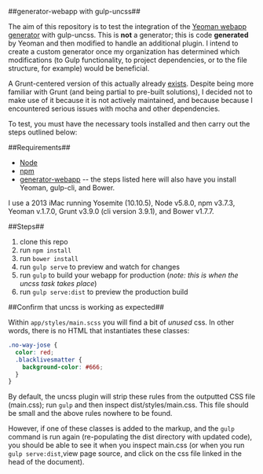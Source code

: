 ##generator-webapp with gulp-uncss##

The aim of this repository is to test the integration of the [Yeoman webapp generator](https://github.com/yeoman/generator-webapp) with gulp-uncss. This is **not** a generator; this is code **generated** by Yeoman and then modified to handle an additional plugin. I intend to create a custom generator once my organization has determined which modifications (to Gulp functionality, to project dependencies, or to the file structure, for example) would be beneficial.

A Grunt-centered version of this actually already [exists](https://github.com/addyosmani/generator-webapp-uncss). Despite being more familiar with Grunt (and being partial to pre-built solutions), I decided not to make use of it because it is not actively maintained, and because because I encountered serious issues with mocha and other dependencies.

To test, you must have the necessary tools installed and then carry out the steps outlined below:

##Requirements##

* [Node](https://nodejs.org/en/)
* [npm](https://www.npmjs.com/)
* [generator-webapp](https://github.com/yeoman/generator-webapp) -- the steps listed here will also have you install Yeoman, gulp-cli, and Bower.

I use a 2013 iMac running Yosemite (10.10.5), Node v5.8.0, npm v3.7.3, Yeoman v.1.7.0, Grunt v3.9.0 (cli version 3.9.1), and Bower v1.7.7.

##Steps##

1. clone this repo
2. run `npm install`
3. run `bower install`
4. run `gulp serve` to preview and watch for changes
5. run `gulp` to build your webapp for production (*note: this is when the uncss task takes place*)
6. run `gulp serve:dist` to preview the production build

##Confirm that uncss is working as expected##

Within `app/styles/main.scss` you will find a bit of *unused* css. In other words, there is no HTML that instantiates these classes:

```scss
.no-way-jose {
  color: red;
  .blacklivesmatter {
    background-color: #666;
  }
}
```

By default, the uncss plugin will strip these rules from the outputted CSS file (main.css); run `gulp` and then inspect dist/styles/main.css. This file should be small and the above rules nowhere to be found.

However, if one of these classes is added to the markup, and the `gulp` command is run again (re-populating the dist directory with updated code), you should be able to see it when you inspect main.css (or when you run `gulp serve:dist`,view page source, and click on the css file linked in the head of the document).
